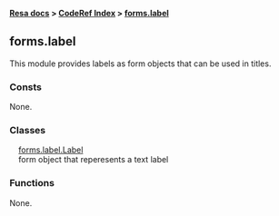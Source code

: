 **[Resa docs](../../index.md) > [CodeRef Index](../index.md) > [forms.label](#formslabel)**

## forms.label

This module provides labels as form objects that can be used in titles.

### Consts

None.

### Classes

&nbsp;&nbsp;&nbsp;&nbsp;[forms.label.Label](clabel.md#formslabellabel)<br>
&nbsp;&nbsp;&nbsp;&nbsp;form object that reperesents a text label

### Functions

None.